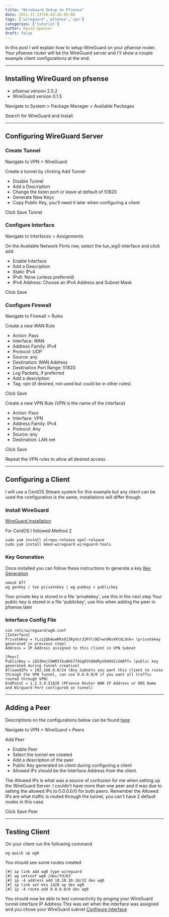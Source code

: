 ```yaml
---
title: "WireGuard Setup on Pfsense"
date: 2021-11-13T10:43:26-05:00
tags: ['wireguard','pfsense','vpn']
categories: ['tutorial']
author: David Spencer
draft: false
---
```


In this post I will explain how to setup WireGuard on your pfsense router. Your
pfsense router will be the WireGuard server and I'll show a couple example client
configurations at the end.

---

## Installing WireGuard on pfsense

- pfsense version 2.5.2
- WireGuard version 0.1.5

Navigate to System > Package Manager > Available Packages

Search for WireGuard and Install.

---

## Configuring WireGuard Server

### Create Tunnel

Navigate to VPN > WireGuard

Create a tunnel by clicking Add Tunnel

- Disable Tunnel
- Add a Description
- Change the listen port or leave at default of 51820
- Generate New Keys
- Copy Public Key, you'll need it later when configuring a client

Click Save Tunnel

### Configure Interface

Navigate to Interfaces > Assignments

On the Available Network Ports row, select the tun_wg0 interface and click add.

- Enable Interface
- Add a Description
- Static IPv4
- IPv6: None (unless preferred)
- IPv4 Address: Choose an IPv4 Address and Subnet Mask

Click Save

### Configure Firewall

Navigate to Firewall > Rules

Create a new WAN Rule

- Action: Pass
- Interface: WAN
- Address Family: IPv4
- Protocol: UDP
- Source: any
- Destination: WAN Address
- Destination Port Range: 51820
- Log Packets, if preferred
- Add a description
- Tag: vpn (if desired, not used but could be in other rules)

Click Save

Create a new VPN Rule (VPN is the name of the interface)

- Action: Pass
- Interface: VPN
- Address Family: IPv4
- Protocol: Any
- Source: any
- Destination: LAN net

Click Save

Repeat the VPN rules to allow all desired access

---

## Configuring a Client

I will use a CentOS Stream system for this example but any client can be used
the configuration is the same, installations will differ though.

### Install WireGuard

[WireGuard Installation](https://www.wireguard.com/install/)

For CentOS I followed Method 2

```
sudo yum install elrepo-release epel-release
sudo yum install kmod-wireguard wireguard-tools
```

### Key Generation

Once installed you can follow these instructions to generate a key [Key Generation](https://www.wireguard.com/quickstart/#key-generation)

```
umask 077
wg genkey | tee privatekey | wg pubkey > publickey
```

Your private key is stored in a file 'privatekey', use this in the next step
Your public key is stored in a file 'publickey', use this when adding the peer in pfsense later

### Interface Config File

```
vim /etc/wireguard/wg0.conf
[Interface]
PrivateKey = YLzz2QbAowMXx913RyXsr33FVlcNZ+wx96vVKtdL9nk= (privatekey generated in previous step)
Address = IP Address assigned to this client in VPN Subnet

[Peer]
PublicKey = iQSIKmjCbWR57bu0kk774Sg03t80dRyV64UXIv2ADFY= (public key generated during tunnel creation)
AllowedIPs = 192.168.0.0/24 (Any Subnets you want this client to route through the VPN Tunnel, can use 0.0.0.0/0 if you want all traffic routed through VPN)
EndPoint = 1.2.3.4:51820 (PFsense Router WAN IP Address or DNS Name and Wirguard Port configured on tunnel)
```

---

## Adding a Peer

Descriptions on the configurations below can be found [here](https://docs.netgate.com/pfsense/en/latest/vpn/wireguard/settings.html#wireguard-settings-peer)

Navigate to VPN > WireGuard > Peers

Add Peer

- Enable Peer
- Select the tunnel we created
- Add a description of the peer
- Public Key generated on client during configuring a client
- Allowed IPs should be the Interface Address from the client.

The Allowed IPs is what was a source of confusion for me when setting up the WireGuard Server.
I couldn't have more than one peer and it was due to setting the allowed IPs to 0.0.0.0/0 for both peers.
Remember the Allowed IPs are what traffic is routed through the tunnel, you can't have 2 default routes in this case.

Click Save Peer

---

## Testing Client

On your client run the following command

```
wg-quick up wg0
```

You should see some routes created

```
[#] ip link add wg0 type wireguard
[#] wg setconf wg0 /dev/fd/63
[#] ip -4 address add 10.10.10.10/32 dev wg0
[#] ip link set mtu 1420 up dev wg0
[#] ip -4 route add 0.0.0.0/0 dev wg0
```

You should now be able to test connectivity by pinging your WireGuard tunnel interface IP Address
This was set when the interface was assigned and you chose your WireGuard subnet [Configure Interface](#configure-interface)
